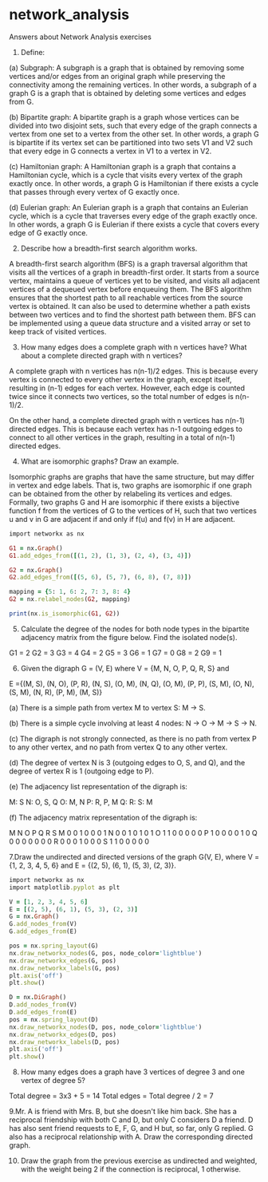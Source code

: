 # network_analysis
Answers about Network Analysis exercises

1. Define:

(a) Subgraph: A subgraph is a graph that is obtained by removing some vertices and/or edges from an original graph while preserving the connectivity among the remaining vertices. In other words, a subgraph of a graph G is a graph that is obtained by deleting some vertices and edges from G.

(b) Bipartite graph: A bipartite graph is a graph whose vertices can be divided into two disjoint sets, such that every edge of the graph connects a vertex from one set to a vertex from the other set. In other words, a graph G is bipartite if its vertex set can be partitioned into two sets V1 and V2 such that every edge in G connects a vertex in V1 to a vertex in V2.

(c) Hamiltonian graph: A Hamiltonian graph is a graph that contains a Hamiltonian cycle, which is a cycle that visits every vertex of the graph exactly once. In other words, a graph G is Hamiltonian if there exists a cycle that passes through every vertex of G exactly once.

(d) Eulerian graph: An Eulerian graph is a graph that contains an Eulerian cycle, which is a cycle that traverses every edge of the graph exactly once. In other words, a graph G is Eulerian if there exists a cycle that covers every edge of G exactly once.

2. Describe how a breadth-first search algorithm works. 

A breadth-first search algorithm (BFS) is a graph traversal algorithm that visits all the vertices of a graph in breadth-first order. It starts from a source vertex, maintains a queue of vertices yet to be visited, and visits all adjacent vertices of a dequeued vertex before enqueuing them. The BFS algorithm ensures that the shortest path to all reachable vertices from the source vertex is obtained. It can also be used to determine whether a path exists between two vertices and to find the shortest path between them. BFS can be implemented using a queue data structure and a visited array or set to keep track of visited vertices.

3. How many edges does a complete graph with n vertices have? What about a complete directed graph with n vertices?

A complete graph with n vertices has n(n-1)/2 edges. This is because every vertex is connected to every other vertex in the graph, except itself, resulting in (n-1) edges for each vertex. However, each edge is counted twice since it connects two vertices, so the total number of edges is n(n-1)/2.

On the other hand, a complete directed graph with n vertices has n(n-1) directed edges. This is because each vertex has n-1 outgoing edges to connect to all other vertices in the graph, resulting in a total of n(n-1) directed edges.


4. What are isomorphic graphs? Draw an example.

Isomorphic graphs are graphs that have the same structure, but may differ in vertex and edge labels. That is, two graphs are isomorphic if one graph can be obtained from the other by relabeling its vertices and edges. Formally, two graphs G and H are isomorphic if there exists a bijective function f from the vertices of G to the vertices of H, such that two vertices u and v in G are adjacent if and only if f(u) and f(v) in H are adjacent.

```ruby
import networkx as nx

G1 = nx.Graph()
G1.add_edges_from([(1, 2), (1, 3), (2, 4), (3, 4)])

G2 = nx.Graph()
G2.add_edges_from([(5, 6), (5, 7), (6, 8), (7, 8)])

mapping = {5: 1, 6: 2, 7: 3, 8: 4}
G2 = nx.relabel_nodes(G2, mapping)

print(nx.is_isomorphic(G1, G2))
```

5. Calculate the degree of the nodes for both node types in the bipartite adjacency matrix from the figure below. Find the isolated node(s).

G1 = 2
G2 = 3
G3 = 4
G4 = 2
G5 = 3
G6 = 1
G7 = 0
G8 = 2
G9 = 1


6. Given the digraph G = (V, E) where V = {M, N, O, P, Q, R, S} and

E ={(M, S), (N, O), (P, R), (N, S), (O, M), (N, Q), (O, M), (P, P), (S, M), (O, N), (S, M), (N, R), (P, M), (M, S)}

(a) There is a simple path from vertex M to vertex S: M -> S.

(b) There is a simple cycle involving at least 4 nodes: N -> O -> M -> S -> N.

(c) The digraph is not strongly connected, as there is no path from vertex P to any other vertex, and no path from vertex Q to any other vertex.

(d) The degree of vertex N is 3 (outgoing edges to O, S, and Q), and the degree of vertex R is 1 (outgoing edge to P).

(e) The adjacency list representation of the digraph is:

M: S
N: O, S, Q
O: M, N
P: R, P, M
Q:
R:
S: M

(f) The adjacency matrix representation of the digraph is:

  M N O P Q R S
M 0 0 1 0 0 0 1
N 0 0 1 0 1 0 1
O 1 1 0 0 0 0 0
P 1 0 0 0 0 1 0
Q 0 0 0 0 0 0 0
R 0 0 0 1 0 0 0
S 1 1 0 0 0 0 0

7.Draw the undirected and directed versions of the graph G(V, E), where V = {1, 2, 3, 4, 5, 6} and E = {(2, 5), (6, 1), (5, 3), (2, 3)}.

```ruby
import networkx as nx
import matplotlib.pyplot as plt

V = [1, 2, 3, 4, 5, 6]
E = [(2, 5), (6, 1), (5, 3), (2, 3)]
G = nx.Graph()
G.add_nodes_from(V)
G.add_edges_from(E)

pos = nx.spring_layout(G)
nx.draw_networkx_nodes(G, pos, node_color='lightblue')
nx.draw_networkx_edges(G, pos)
nx.draw_networkx_labels(G, pos)
plt.axis('off')
plt.show()

D = nx.DiGraph()
D.add_nodes_from(V)
D.add_edges_from(E)
pos = nx.spring_layout(D)
nx.draw_networkx_nodes(D, pos, node_color='lightblue')
nx.draw_networkx_edges(D, pos)
nx.draw_networkx_labels(D, pos)
plt.axis('off')
plt.show()
```

8. How many edges does a graph have 3 vertices of degree 3 and one vertex of degree 5?

Total degree = 3x3 + 5 = 14
Total edges = Total degree / 2 = 7


9.Mr. A is friend with Mrs. B, but she doesn't like him back. She has a reciprocal friendship with both C and D, but only C considers D a friend. D has also sent friend requests to E, F, G, and H but, so far, only G replied. G also has a reciprocal relationship with A. Draw the corresponding directed graph.


10. Draw the graph from the previous exercise as undirected and weighted, with the weight being 2 if the connection is reciprocal, 1 otherwise.
